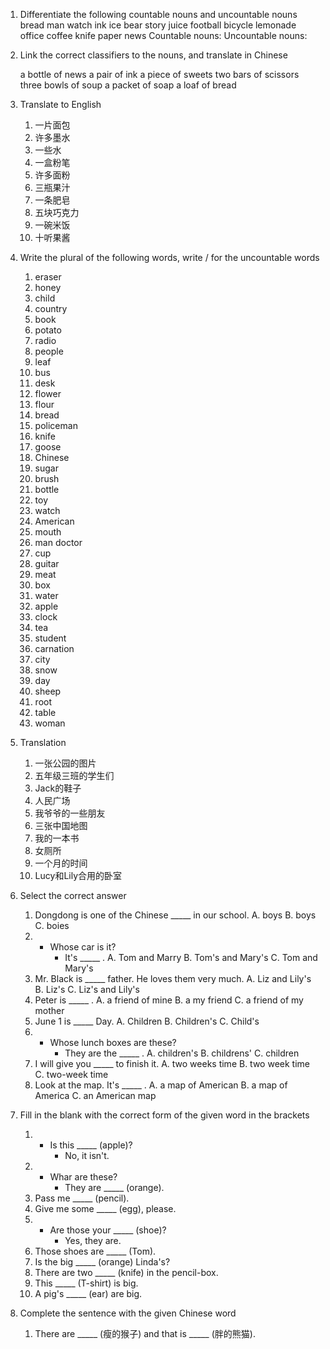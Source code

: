1. Differentiate the following countable nouns and uncountable nouns
bread	man		watch	ink		ice		bear	story	juice	football
bicycle		lemonade	office	coffee	knife	paper	news
Countable nouns:
Uncountable nouns:

2. Link the correct classifiers to the nouns, and translate in Chinese

	a bottle of	    		news
	a pair of 				ink
	a piece of 				sweets
	two bars of 			scissors
	three bowls of 		soup
	a packet of 			soap
	a loaf of 				bread

3. Translate to English
	01. 一片面包
	02. 许多墨水
	03. 一些水
	04. 一盒粉笔
	05. 许多面粉
	06. 三瓶果汁
	07. 一条肥皂
	08. 五块巧克力
	09. 一碗米饭
	10. 十听果酱

4. Write the plural of the following words, write / for the uncountable words
	01. eraser
	02. honey
	03. child
	04. country
	05. book
	06. potato
	07. radio
	08. people
	09. leaf
	10. bus
	11. desk
	12. flower
	13. flour
	14. bread
	15. policeman
	16. knife
	17. goose
	18. Chinese
	19. sugar
	20. brush
	21. bottle
	22. toy
	23. watch
	24. American
	25. mouth
	26. man doctor
	27. cup
	28. guitar
	29. meat
	30. box
	31. water
	32. apple
	33. clock
	34. tea
	35. student
	36. carnation
	37. city
	38. snow
	39. day
	40. sheep
	41. root
	42. table
	43. woman

5. Translation
	01. 一张公园的图片
	02. 五年级三班的学生们
	03. Jack的鞋子
	04. 人民广场
	05. 我爷爷的一些朋友
	06. 三张中国地图
	07. 我的一本书
	08. 女厕所
	09. 一个月的时间
	10. Lucy和Lily合用的卧室

6. Select the correct answer
   01.	Dongdong is one of the Chinese _____ in our school.
  			A. boys 			B. boys			C. boies
  	02.	- Whose car is it?
 			- It's _____ .
 			A. Tom and Marry		B. Tom's and Mary's 	C. Tom and Mary's
 	03.	Mr. Black is _____ father. He loves them very much.
 			A. Liz and Lily's		B. Liz's 				C. Liz's and Lily's
 	04.	Peter is _____ .
 			A. a friend of mine	B. a my friend			C. a friend of my mother
 	05.	June 1 is _____ Day.
 			A. Children				B. Children's 			C. Child's
 	06.	- Whose lunch boxes are these?
 			- They are the _____ .
 			A. children's 			B. childrens'			C. children
 	07.	I will give you _____ to finish it.
 			A. two weeks time 	B. two week time 		C. two-week time
 	08.	Look at the map. It's _____ .
 			A. a map of American	B. a map of America 	C. an American map

7. Fill in the blank with the correct form of the given word in the brackets
	01.	- Is this _____ (apple)?
			- No, it isn't.
	02.	- Whar are these?
			- They are _____ (orange).
	03.	Pass me _____ (pencil).
	04.	Give me some _____ (egg), please.
	05.	- Are those your _____ (shoe)?
			- Yes, they are.
	06.	Those shoes are _____ (Tom).
	07.	Is the big _____ (orange) Linda's?
	08.	There are two _____ (knife) in the pencil-box.
	09.	This _____ (T-shirt) is big.
	10.	A pig's _____ (ear) are big.

8. Complete the sentence with the given Chinese word
	01.	There are _____ (瘦的猴子) and that is _____ (胖的熊猫).